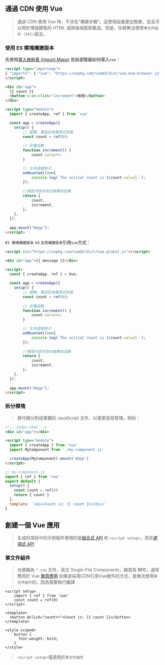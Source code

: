 
## 通過 CDN 使用 Vue

>通過 CDN 使用 Vue 時，不涉及“構建步驟”。這使得設置更加簡單，並且可以用於增強靜態的 HTML 或與後端框架集成。但是，你將無法使用`單文件組件 (SFC)`語法。

### 使用 ES 模塊構建版本

先使用[導入映射表 (Import Maps)](https://caniuse.com/import-maps) 告訴瀏覽器如何導入`vue`：

```html
<script type="importmap"> 
{ "imports": { "vue": "https://unpkg.com/vue@3/dist/vue.esm-browser.js" } } 
</script>
```

```html
<div id="app">
  {{ count }}
  <button v-on:click="increment">按我</button>
</div>

<script type="module">
  import { createApp, ref } from 'vue'

  const app = createApp({
	setup() {
		// 變數，需設定為響應式狀態
		const count = ref(0);
		
		// 定義函數
		function increment() {
			count.value++;
		}

		// 生命週期鉤子
		onMounted(()=>{
			console.log(`The initial count is ${count.value}.`);
		});
	
		//開放外部存取的變數和函數
		return {
			count,
			increment,
		};
	},
  });
  
  app.mount("#app");
</script>
```

 `ES 模塊構建版本` vs `全局構建版本`引用`vue`方式：
```html
<script src="https://unpkg.com/vue@3/dist/vue.global.js"></script>

<div id="app">{{ message }}</div>

<script>
  const { createApp, ref } = Vue;
  
  const app = createApp({
	setup() {
		// 變數，需設定為響應式狀態
		const count = ref(0);
		
		// 定義函數
		function increment() {
			count.value++;
		}

		// 生命週期鉤子
		onMounted(()=>{
			console.log(`The initial count is ${count.value}.`);
		});
	
		//開放外部存取的變數和函數
		return {
			count,
			increment,
		};
	},
  });
  
  app.mount("#app");
</script>
```

### 拆分模塊

> 將代碼分割成單獨的 JavaScript 文件，以便更容易管理。例如：

```html
<!-- index.html -->
<div id="app"></div>

<script type="module">
  import { createApp } from 'vue'
  import MyComponent from './my-component.js'

  createApp(MyComponent).mount('#app')
</script>
```

```javascript
// my-component.js
import { ref } from 'vue'
export default {
  setup() {
    const count = ref(0)
    return { count }
  },
  template: `<div>Count is: {{ count }}</div>`
}
```

## 創建一個 Vue 應用

> 生成的項目中的示例組件使用的是[組合式 API](https://zh-hk.vuejs.org/guide/introduction.html#composition-api) 和 `<script setup>`，而非[選項式 API](https://zh-hk.vuejs.org/guide/introduction.html#options-api)

### 單文件組件

> 也被稱為 `*.vue` 文件，英文 Single-File Components，縮寫為 **SFC**，通常應用於 Vue [單頁應用](https://zh-hk.vuejs.org/guide/extras/ways-of-using-vue.html#single-page-application-spa)
> 如果是採用CDN引用Vue套件的方式，是無法使用`單文件組件`的，因為需要執行編譯

```vue
<script setup>
	import { ref } from 'vue'
	const count = ref(0)
</script>

<template>
  <button @click="count++">Count is: {{ count }}</button>
</template>

<style scoped>
	button {
	  font-weight: bold;
	}
</style>
```

> `<script setup>`僅適用於`單文件組件`

